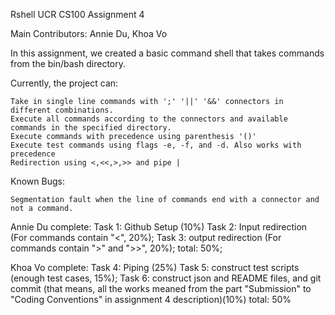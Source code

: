 Rshell UCR CS100 Assignment 4

Main Contributors: Annie Du, Khoa Vo

In this assignment, we created a basic command shell that takes commands from the bin/bash directory.

Currently, the project can:

    Take in single line commands with ';' '||' '&&' connectors in different combinations.
    Execute all commands according to the connectors and available commands in the specified directory.
    Execute commands with precedence using parenthesis '()'
    Execute test commands using flags -e, -f, and -d. Also works with precedence
    Redirection using <,<<,>,>> and pipe |

Known Bugs:

    Segmentation fault when the line of commands end with a connector and not a command.


Annie Du complete:
    Task 1: Github Setup (10%)
    Task 2: Input redirection (For commands contain "<", 20%);
    Task 3: output redirection (For commands contain ">" and ">>", 20%);
total: 50%;

Khoa Vo complete:
    Task 4: Piping (25%)
    Task 5: construct test scripts (enough test cases, 15%);
    Task 6: construct json and README files, and git commit (that means, all the works meaned from the part "Submission" to "Coding             Conventions" in assignment 4 description)(10%) 
total: 50%
